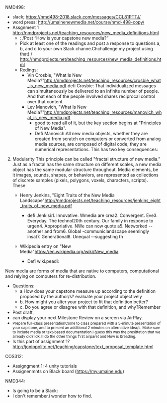 NMD498:
- slack; https://nmd498-2018.slack.com/messages/CCL81PTTJ/
- word press: http://umainenewmedia.net/course/nmd-498-copy/
- Assgnment 1 http://nmdprojects.net/teaching_resources/new_media_definitions.html
  - : /Post “How is your capstone new media?”
  - Pick at least one of the readings and post a response to questions a, b, and c to your own Slack channe.Chchallenge my project using that) / http://nmdprojects.net/teaching_resources/new_media_definitions.html
  - Redings:
    - Vin Crosbie, "What Is New Media?"http://nmdprojects.net/teaching_resources/crosbie_what_is_new_media.pdf
    defi Crosbie: That individualized messages can simultaneously be
delivered to an infinite number of people.
And that each of the people involved shares reciprocal
control over that content.
    - Lev Manovich, "What Is New Media?"http://nmdprojects.net/teaching_resources/manovich_what_is_new_media.pdf
      - good to read all of it, but the key section begins at "Principles of New Media".
      - Defi Manovich:All new media objects, whether they are created from scratch on computers or converted
from analog media sources, are composed of digital code; they are numerical
representations. This has two key consequences:
2. Modularity
This principle can be called "fractal structure of new media.” Just as a fractal has the
same structure on different scales, a new media object has the same modular structure
throughout. Media elements, be it images, sounds, shapes, or behaviors, are represented
as collections of discrete samples (pixels, polygons, voxels, characters, scripts). These

    - Henry Jenkins, "Eight Traits of the New Media Landscape"http://nmdprojects.net/teaching_resources/jenkins_eight_traits_of_new_media.pdf
      - defi Jenkisi:1. Innovative. Wmedia are crea2. Convergent. Eve3. Everyday. The technol20th century. Our family in response to urgen4. Appropriative. NWe can now quote a5. Networked --another and from6. Global -communiclandscape seemingly insat7. Generational8. Unequal --suggesting th
 
    - Wikipedia entry on "New Media"https://en.wikipedia.org/wiki/New_media
      - Defi wiki.peadi:

New media are forms of media that are native to computers, computational and relying on computers for re-distribution. 
  - Questions:
    - a How does your capstone measure up according to the definition proposed by the author/s? evaluate your project objectively 
    - b. How might you alter your project to fit that definition better?
    - c. Do you agree or disagree with that definition, and why?Remember
  - Post draft, 
  - can display your next Milestone Review on a screen via AirPlay.
  - <small>Prepare full-class presentationCome to class prepared with a 5-minute presentation of your capstone, and to present an additional 2 minutes on alternative idea/s. Make sure to include media or text-based documentation.I guess this was the presittation that we already did? Idk.Ill do the other things f'rst airparet and How is &reading.</small>
 - Is this part of assignment 1? http://jonippolito.net/teaching/capstone/text_proposal_template.html


COS312: 
- Assigngment 1: 4 unity tutorials
- Assignenmnts on Black board (https://my.umaine.edu)

NMD344:
- Is going to be a Slack: 
- I don't remember.i wonder how to find.

